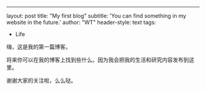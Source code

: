 ---
layout: post
title: "My first blog"
subtitle: 'You can find something in my website in the future.'
author: "WT"
header-style: text
tags:
  - Life



嗨，这是我的第一篇博客。

将来你可以在我的博客上找到些什么。因为我会把我的生活和研究内容发布到这里。

谢谢大家的关注啦，么么哒。
